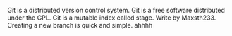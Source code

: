 Git is a distributed version control system.
Git is a free software distributed under the GPL.
Git is a mutable index called stage.
Write by Maxsth233.
Creating a new branch is quick and simple.
ahhhh
